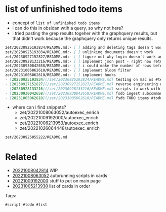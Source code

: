 # list of unfinished todo items

- concept of `list of unfinished todo items`
- i can do this in obsidan wtih a query, so why not here?
- i tried pasting the grep results togeher with the graphquery results, but that didn't work because the graphquery only returns unique results.

```markdown
zet/20230925193834/README.md:- [ ] adding and deleting tags doesn't work
zet/20230925193834/README.md:- [ ] unlinking documents doesn't work
zet/20230927152827/README.md:- [ ] figure out why login doesn't work and return a token
zet/20230928133216/README.md:- [ ] implement json post - right now returns broken code and only works for url encoded
zet/20230930042658/README.md:- [ ] i could make the number of rows before compressing configurable. i might be able to speed up ingesting data if there is less compressing happening.
zet/20231005062610/README.md:- [ ] implement bloom filter
zet/20231005062610/README.md:- [ ] implement hooks
- [20230925193834](/zet/20230925193834/README.md) testing on mac os #test #dotfiles
- [20230927152827](/zet/20230927152827/README.md) reverse engineering obsidian to create an obsidian sync cli tool #program #command #reveng #util
- [20230928133216](/zet/20230928133216/README.md) scripts to work with burpsuite saved requests and automatically generate python code #script #hacking #http
- [20230930042658](/zet/20230930042658/README.md) fsdb ingest subcommand notes #database
- [20231005062610](/zet/20231005062610/README.md) fsdb TODO items #todo #list
```

- where can i find snippets?
  - zet/20221008063052/autoexec_enrich
  - zet/20221009192000/autoexec_enrich
  - zet/20221006213953/autoexec_enrich
  - zet/20221026064448/autoexec_enrich


` zet/20230925055222/README.md `

# Related

- [20221008042814](/zet/20221008042814/README.md) WIP
- [20221008063052](/zet/20221008063052/README.md) autorunning scripts in cards
- [20221009192000](/zet/20221009192000/README.md) stuff to put on main page
- [20231005213930](/zet/20231005213930/README.md) list of cards in order

Tags:

    #script #todo #list
